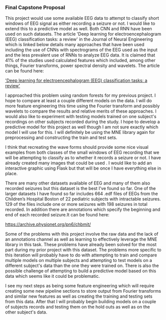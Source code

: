 ### Final Capstone Proposal

This project would use some available EEG data to attempt to classify short windows of EEG signal as either recording a seizure or not. I would like to extend this to a predictive model as well. Both CNN and RNN  have been used on such datasets. 
The article 'Deep learning for electroencephalogram (EEG) classification tasks: a review' in the Journal of Neural Engineering which is linked below details many approaches that have been used including the use of CNNs with spectrograms of the EEG used as the input and the less prevalent use of RNNs to analyze EEG data. It is claimed that 41% of the studies used calculated features which included, among other things, Fourier transforms, power spectral density and wavelets. The article can be found here:

['Deep learning for electroencephalogram (EEG) classification tasks: a review'](https://iopscience.iop.org/article/10.1088/1741-2552/ab0ab5/pdf)

 
I approached this problem using random forests for my previous project. I hope to compare at least a couple different models on the data. I will do more feature engineering this time using the Fourier transform and possibly wavelets to compare the results and relative merits of these approaches. I would also like to experiment with testing models trained on one subject's recordings on other subjects recorded during the study. I hope to develop a predictive model for this project as well though I am not sure exactly which model I will use for this. I will definitely be using the MNE library again for preprocessing and constructing the train and test sets. 

I think that recreating the wave forms should provide some nice visual examples from both classes of the small windows of EEG recording that we will be attempting to classify as to whether it records a seizure or not. I have already created many images that could be used . I would like to add an interactive graphic using Flask but that will be once I have everything else in place. 

There are many other datasets available of EEG and many of them also recorded seizures but this dataset is the best I've found so far. One of the larger datasets I have found so far includes 664 .edf files of EEGs from the Children’s Hospital Boston of 22 pediatric subjects with intractable seizures. 129 of the files include one or more seizures with 198 seizures in total recorded. In addition there are annotations which specify the beginning and end of each recorded seizure.It can be found here:

https://archive.physionet.org/pn6/chbmit/

Some of the problems with this project involve the raw data and the lack of an annotations channel as well as learning to effectively leverage the MNE library in this task. These problems have already been solved for the most part during my prior project with this dataset. The problems more specific to this iteration will probably have to do with attempting to train and compare multiple models on multiple subjects and attempting to test models on a different subject's data than the one they were trained on. There is also the possible challenge of attempting to build a predictive model based on this data which seems like it could be problematic. 

I see my next steps as being some feature engineering which will require creating some new pipeline sections to store output from Fourier transforms and similar new features as well as creating the training and testing sets from this data. After that I will probably begin building models on a couple of subjects records and testing them on the hold outs as well as on the other subject's data.